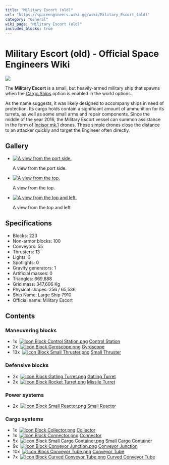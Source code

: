 ```yaml
---
title: "Military Escort (old)"
url: "https://spaceengineers.wiki.gg/wiki/Military_Escort_(old)"
category: "General"
wiki_page: "Military Escort (old)"
includes_blocks: true
---
```


# Military Escort (old) - Official Space Engineers Wiki

[![](https://spaceengineers.wiki.gg/images/thumb/Military_Escort_isometric.png/320px-Military_Escort_isometric.png?466955)](https://spaceengineers.wiki.gg/wiki/File:Military_Escort_isometric.png)

The **Military Escort** is a small, but heavily-armed military ship that spawns when the [Cargo Ships](https://spaceengineers.wiki.gg/wiki/Cargo_Ships "Cargo Ships") option is enabled in the world options.

As the name suggests, it was likely designed to accompany ships in need of protection. Its cargo holds contain a significant amount of ammunition for its turrets, as well as some small arms and repair components. Since the middle of the year 2016, the Military Escort vessel can summon assistance in the form of [Incisor mk.1](https://spaceengineers.wiki.gg/wiki/Incisor_mk.1 "Incisor mk.1") drones. These simple drones close the distance to an attacker quickly and target the Engineer often directly.

## Gallery

*   [![A view from the port side.](https://spaceengineers.wiki.gg/images/thumb/Military_Escort_side.png/120px-Military_Escort_side.png?ad9f40)](https://spaceengineers.wiki.gg/wiki/File:Military_Escort_side.png "A view from the port side.")
    
    A view from the port side.
    
*   [![A view from the top.](https://spaceengineers.wiki.gg/images/thumb/Military_Escort_top.png/120px-Military_Escort_top.png?385eeb)](https://spaceengineers.wiki.gg/wiki/File:Military_Escort_top.png "A view from the top.")
    
    A view from the top.
    
*   [![A view from the top and left.](https://spaceengineers.wiki.gg/images/thumb/Military_Escort_isometric.png/120px-Military_Escort_isometric.png?466955)](https://spaceengineers.wiki.gg/wiki/File:Military_Escort_isometric.png "A view from the top and left.")
    
    A view from the top and left.
    

## Specifications

*   Blocks: 223
*   Non-armor blocks: 100
*   Conveyors: 55
*   Thrusters: 13
*   Lights: 3
*   Spotlights: 0
*   Gravity generators: 1
*   Artificial masses: 0
*   Triangles: 669,888
*   Grid mass: 347,606 Kg
*   Physical shapes: 256 / 65,536
*   Ship Name: Large Ship 7910
*   Official name: Military Escort

## Contents

### Maneuvering blocks

*   1x  [![Icon Block Control Station.png](https://spaceengineers.wiki.gg/images/thumb/Icon_Block_Control_Station.png/21px-Icon_Block_Control_Station.png?72bc2e)](https://spaceengineers.wiki.gg/wiki/Control_Station "Control Station") [Control Station](https://spaceengineers.wiki.gg/wiki/Control_Station "Control Station")
*   2x  [![Icon Block Gyroscope.png](https://spaceengineers.wiki.gg/images/thumb/Icon_Block_Gyroscope.png/21px-Icon_Block_Gyroscope.png?c8eb45)](https://spaceengineers.wiki.gg/wiki/Gyroscope "Gyroscope") [Gyroscope](https://spaceengineers.wiki.gg/wiki/Gyroscope "Gyroscope")
*   13x  [![Icon Block Small Thruster.png](https://spaceengineers.wiki.gg/images/thumb/Icon_Block_Small_Thruster.png/21px-Icon_Block_Small_Thruster.png?98a185)](https://spaceengineers.wiki.gg/wiki/Small_Thruster "Small Thruster") [Small Thruster](https://spaceengineers.wiki.gg/wiki/Small_Thruster "Small Thruster")

### Defensive blocks

*   2x  [![Icon Block Gatling Turret.png](https://spaceengineers.wiki.gg/images/thumb/Icon_Block_Gatling_Turret.png/21px-Icon_Block_Gatling_Turret.png?d4d145)](https://spaceengineers.wiki.gg/wiki/Gatling_Turret "Gatling Turret") [Gatling Turret](https://spaceengineers.wiki.gg/wiki/Gatling_Turret "Gatling Turret")
*   2x  [![Icon Block Rocket Turret.png](https://spaceengineers.wiki.gg/images/thumb/Icon_Block_Rocket_Turret.png/21px-Icon_Block_Rocket_Turret.png?1a8cbb)](https://spaceengineers.wiki.gg/wiki/Missile_Turret "Missile Turret") [Missile Turret](https://spaceengineers.wiki.gg/wiki/Missile_Turret "Missile Turret")

### Power systems

*   2x  [![Icon Block Small Reactor.png](https://spaceengineers.wiki.gg/images/thumb/Icon_Block_Small_Reactor.png/21px-Icon_Block_Small_Reactor.png?64124d)](https://spaceengineers.wiki.gg/wiki/Small_Reactor "Small Reactor") [Small Reactor](https://spaceengineers.wiki.gg/wiki/Small_Reactor "Small Reactor")

### Cargo systems

*   1x  [![Icon Block Collector.png](https://spaceengineers.wiki.gg/images/thumb/Icon_Block_Collector.png/21px-Icon_Block_Collector.png?e28170)](https://spaceengineers.wiki.gg/wiki/Collector "Collector") [Collector](https://spaceengineers.wiki.gg/wiki/Collector "Collector")
*   1x  [![Icon Block Connector.png](https://spaceengineers.wiki.gg/images/thumb/Icon_Block_Connector.png/21px-Icon_Block_Connector.png?30a126)](https://spaceengineers.wiki.gg/wiki/Connector "Connector") [Connector](https://spaceengineers.wiki.gg/wiki/Connector "Connector")
*   5x  [![Icon Block Small Cargo Container.png](https://spaceengineers.wiki.gg/images/thumb/Icon_Block_Small_Cargo_Container.png/21px-Icon_Block_Small_Cargo_Container.png?4af936)](https://spaceengineers.wiki.gg/wiki/Small_Cargo_Container "Small Cargo Container") [Small Cargo Container](https://spaceengineers.wiki.gg/wiki/Small_Cargo_Container "Small Cargo Container")
*   9x  [![Icon Block Conveyor Junction.png](https://spaceengineers.wiki.gg/images/thumb/Icon_Block_Conveyor_Junction.png/21px-Icon_Block_Conveyor_Junction.png?500970)](https://spaceengineers.wiki.gg/wiki/Conveyor_Junction "Conveyor Junction") [Conveyor Junction](https://spaceengineers.wiki.gg/wiki/Conveyor_Junction "Conveyor Junction")
*   10x  [![Icon Block Conveyor Tube.png](https://spaceengineers.wiki.gg/images/thumb/Icon_Block_Conveyor_Tube.png/21px-Icon_Block_Conveyor_Tube.png?1768a0)](https://spaceengineers.wiki.gg/wiki/Conveyor_Tube "Conveyor Tube") [Conveyor Tube](https://spaceengineers.wiki.gg/wiki/Conveyor_Tube "Conveyor Tube")
*   7x  [![Icon Block Curved Conveyor Tube.png](https://spaceengineers.wiki.gg/images/thumb/Icon_Block_Curved_Conveyor_Tube.png/21px-Icon_Block_Curved_Conveyor_Tube.png?234f56)](https://spaceengineers.wiki.gg/wiki/Curved_Conveyor_Tube "Curved Conveyor Tube") [Curved Conveyor Tube](https://spaceengineers.wiki.gg/wiki/Curved_Conveyor_Tube "Curved Conveyor Tube")
